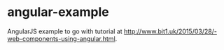 # angular-example

AngularJS example to go with tutorial at http://www.bit1.uk/2015/03/28/-web-components-using-angular.html.


